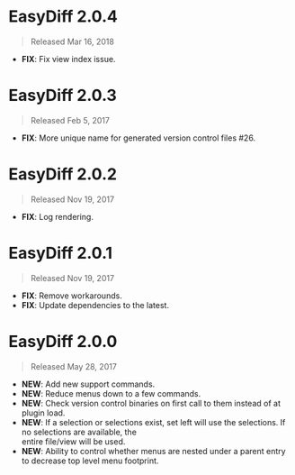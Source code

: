 # EasyDiff 2.0.4

> Released Mar 16, 2018

- **FIX**: Fix view index issue.

# EasyDiff 2.0.3

> Released Feb 5, 2017

- **FIX**: More unique name for generated version control files #26.

# EasyDiff 2.0.2

> Released Nov 19, 2017

- **FIX**: Log rendering.

# EasyDiff 2.0.1

> Released Nov 19, 2017

- **FIX**: Remove workarounds.
- **FIX**: Update dependencies to the latest.

# EasyDiff 2.0.0

> Released May 28, 2017

- **NEW**: Add new support commands.
- **NEW**: Reduce menus down to a few commands.
- **NEW**: Check version control binaries on first call to them instead of at plugin load.
- **NEW**: If a selection or selections exist, set left will use the selections. If no selections are available, the  
entire file/view will be used.
- **NEW**: Ability to control whether menus are nested under a parent entry to decrease top level menu footprint.
